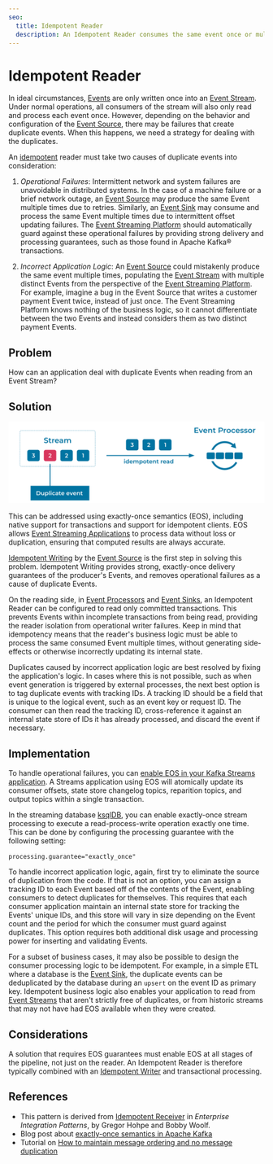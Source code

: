 ```yaml
---
seo:
  title: Idempotent Reader
  description: An Idempotent Reader consumes the same event once or multiple times, with the same effect.
---
```


# Idempotent Reader

In ideal circumstances, [Events](../event/event.md) are only written once into an [Event Stream](../event-stream/event-stream.md). Under normal operations, all consumers of the stream will also only read and process each event once. However, depending on the behavior and configuration of the [Event Source](../event-source/event-source.md), there may be failures that create duplicate events. When this happens, we need a strategy for dealing with the duplicates.

An [idempotent](https://en.wikipedia.org/wiki/Idempotence) reader must take two causes of duplicate events into consideration:

1. *Operational Failures*: Intermittent network and system failures are unavoidable in distributed systems. In the case of a machine failure or a brief network outage, an [Event Source](../event-source/event-source.md) may produce the same Event multiple times due to retries. Similarly, an [Event Sink](../event-sink/event-sink.md) may consume and process the same Event multiple times due to intermittent offset updating failures. The [Event Streaming Platform](../event-stream/event-streaming-platform.md) should automatically guard against these operational failures by providing strong delivery and processing guarantees, such as those found in Apache Kafka® transactions.

2. *Incorrect Application Logic*: An [Event Source](../event-source/event-source.md) could mistakenly produce the same event multiple times, populating the [Event Stream](../event-stream/event-stream.md) with multiple distinct Events from the perspective of the [Event Streaming Platform](../event-stream/event-streaming-platform.md). For example, imagine a bug in the Event Source that writes a customer payment Event twice, instead of just once. The Event Streaming Platform knows nothing of the business logic, so it cannot differentiate between the two Events and instead considers them as two distinct payment Events.

## Problem
How can an application deal with duplicate Events when reading from an Event Stream?

## Solution
![idempotent-reader](../img/idempotent-reader.svg)

This can be addressed using exactly-once semantics (EOS), including native support for transactions and support for idempotent clients.
EOS allows [Event Streaming Applications](../event-processing/event-processing-application.md) to process data without loss or duplication, ensuring that computed results are always accurate. 

[Idempotent Writing](idempotent-writer.md) by the [Event Source](../event-source/event-source.md) is the first step in solving this problem. Idempotent Writing provides strong, exactly-once delivery guarantees of the producer's Events, and removes operational failures as a cause of duplicate Events.

On the reading side, in [Event Processors](../event-processing/event-processor.md) and [Event Sinks](../event-sink/event-sink.md), an Idempotent Reader can be configured to read only committed transactions. This prevents Events within incomplete transactions from being read, providing the reader isolation from operational writer failures. Keep in mind that idempotency means that the reader's business logic must be able to process the same consumed Event multiple times, without generating side-effects or otherwise incorrectly updating its internal state. 

Duplicates caused by incorrect application logic are best resolved by fixing the application's logic. In cases where this is not possible, such as when event generation is triggered by external processes, the next best option is to tag duplicate events with tracking IDs. A tracking ID should be a field that is unique to the logical event, such as an event key or request ID. The consumer can then read the tracking ID, cross-reference it against an internal state store of IDs it has already processed, and discard the event if necessary.


## Implementation
To handle operational failures, you can [enable EOS in your Kafka Streams application](https://www.confluent.io/blog/enabling-exactly-once-kafka-streams/). A Streams application using EOS will atomically update its consumer offsets, state store changelog topics, reparition topics, and output topics within a single transaction.

In the streaming database [ksqlDB](https://ksqldb.io), you can enable exactly-once stream processing to execute a read-process-write operation exactly one time. This can be done by configuring the processing guarantee with the following setting:

```
processing.guarantee="exactly_once"
``` 

To handle incorrect application logic, again, first try to eliminate the source of duplication from the code. If that is not an option, you can assign a tracking ID to each Event based off of the contents of the Event, enabling consumers to detect duplicates for themselves. This requires that each consumer application maintain an internal state store for tracking the Events' unique IDs, and this store will vary in size depending on the Event count and the period for which the consumer must guard against duplicates. This option requires both additional disk usage and processing power for inserting and validating Events.

For a subset of business cases, it may also be possible to design the consumer processing logic to be idempotent. For example, in a simple ETL where a database is the [Event Sink](../event-sink/event-sink.md), the duplicate events can be deduplicated by the database during an `upsert` on the event ID as primary key. Idempotent business logic also enables your application to read from [Event Streams](../event-stream/event-stream.md) that aren't strictly free of duplicates, or from historic streams that may not have had EOS available when they were created.

## Considerations
A solution that requires EOS guarantees must enable EOS at all stages of the pipeline, not just on the reader. An Idempotent Reader is therefore typically combined with an [Idempotent Writer](../event-processing/idempotent-writer.md) and transactional processing.

## References
* This pattern is derived from [Idempotent Receiver](https://www.enterpriseintegrationpatterns.com/patterns/messaging/IdempotentReceiver.html) in _Enterprise Integration Patterns_, by Gregor Hohpe and Bobby Woolf.
* Blog post about [exactly-once semantics in Apache Kafka](https://www.confluent.io/blog/simplified-robust-exactly-one-semantics-in-kafka-2-5/)
* Tutorial on [How to maintain message ordering and no message duplication](https://kafka-tutorials.confluent.io/message-ordering/kafka.html)
